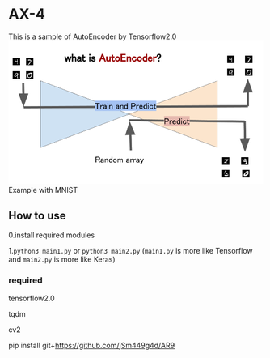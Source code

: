 # AX-4
This is a sample of AutoEncoder by Tensorflow2.0
![AE](https://github.com/jSm449g4d/AX-4/blob/master/AE.png)
Example with MNIST

## How to use
0.install required modules

1.`python3 main1.py` or `python3 main2.py`
  (`main1.py` is more like Tensorflow and `main2.py` is more like Keras)

### required
tensorflow2.0

tqdm

cv2

pip install git+https://github.com/jSm449g4d/AR9
